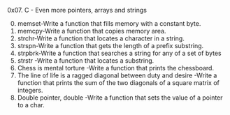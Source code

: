 0x07. C - Even more pointers, arrays and strings

0. memset-Write a function that fills memory with a constant byte.
1. memcpy-Write a function that copies memory area.
2. strchr-Write a function that locates a character in a string.
3. strspn-Write a function that gets the length of a prefix substring.
4. strpbrk-Write a function that searches a string for any of a set of bytes
5. strstr -Write a function that locates a substring.
6. Chess is mental torture -Write a function that prints the chessboard.
7. The line of life is a ragged diagonal between duty and desire -Write a function that prints the sum of the two diagonals of a square matrix of integers.
8. Double pointer, double -Write a function that sets the value of a pointer to a char.

